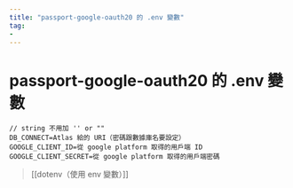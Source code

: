```yaml
---
title: "passport-google-oauth20 的 .env 變數"
tag: 
- 
---
```

# passport-google-oauth20 的 .env 變數
```shell
// string 不用加 '' or ""
DB_CONNECT=Atlas 給的 URI（密碼跟數據庫名要設定）
GOOGLE_CLIENT_ID=從 google platform 取得的用戶端 ID
GOOGLE_CLIENT_SECRET=從 google platform 取得的用戶端密碼
```
>[[dotenv（使用 env 變數）]]